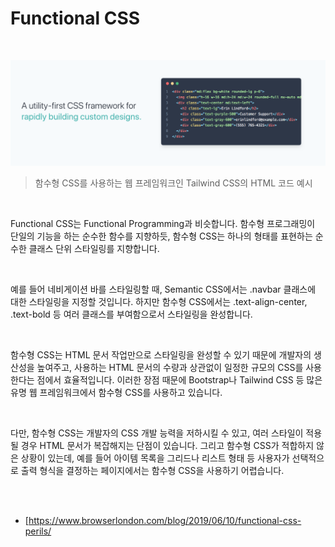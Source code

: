 # Functional CSS

<br>

![Functional CSS: Meet Tailwind CSS | by Riccardo Giorato | Better Programming](hogeun.assets/1*gUtbT2u9_TZN8MYoQFzpSg.png)

> 함수형 CSS를 사용하는 웹 프레임워크인 Tailwind CSS의 HTML 코드 예시

<br>

Functional CSS는 Functional Programming과 비슷합니다. 함수형 프로그래밍이 단일의 기능을 하는 순수한 함수를 지향하듯, 함수형 CSS는 하나의 형태를 표현하는 순수한 클래스 단위 스타일링를 지향합니다.

<br>

예를 들어 네비게이션 바를 스타일링할 때, Semantic CSS에서는 .navbar 클래스에 대한 스타일링을 지정할 것입니다. 하지만 함수형 CSS에서는 .text-align-center, .text-bold 등 여러 클래스를 부여함으로서 스타일링을 완성합니다.

<br>

함수형 CSS는 HTML 문서 작업만으로 스타일링을 완성할 수 있기 때문에 개발자의 생산성을 높여주고, 사용하는 HTML 문서의 수량과 상관없이 일정한 규모의 CSS를 사용한다는 점에서 효율적입니다. 이러한 장점 때문에 Bootstrap나 Tailwind CSS 등 많은 유명 웹 프레임워크에서 함수형 CSS를 사용하고 있습니다.

<br>

다만, 함수형 CSS는 개발자의 CSS 개발 능력을 저하시킬 수 있고, 여러 스타일이 적용될 경우 HTML 문서가 복잡해지는 단점이 있습니다. 그리고 함수형 CSS가 적합하지 않은 상황이 있는데, 예를 들어 아이템 목록을 그리드나 리스트 형태 등 사용자가 선택적으로 출력 형식을 결정하는 페이지에서는 함수형 CSS을 사용하기 어렵습니다.

<br><br>

- [https://www.browserlondon.com/blog/2019/06/10/functional-css-perils/